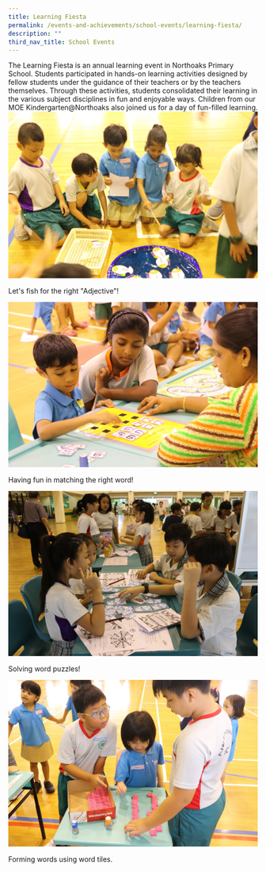 ```yaml
---
title: Learning Fiesta
permalink: /events-and-achievements/school-events/learning-fiesta/
description: ""
third_nav_title: School Events
---
```

The Learning Fiesta is an annual learning event in Northoaks Primary School. Students participated in hands-on learning activities designed by fellow students under the guidance of their teachers or by the teachers themselves. Through these activities, students consolidated their learning in the various subject disciplines in fun and enjoyable ways. Children from our MOE Kindergarten@Northoaks also joined us for a day of fun-filled learning.
![](/images/learningfiesta1.png)
<p style=“text-align:center;“>Let's fish for the right "Adjective"!</p>

![](/images/learningfiesta2.png) 
<p style=“text-align:center;“>Having fun in matching the right word!</p>

![](/images/learningfiesta3.png) 
<p style=“text-align:center;“>Solving word puzzles!</p>

![](/images/learningfiesta4.png) 
<p style=“text-align:center;“>Forming words using word tiles.</p>